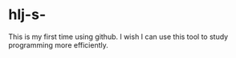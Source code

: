 # hlj-s-
This is my first time using github.
I wish I can use this tool to study programming more efficiently.

